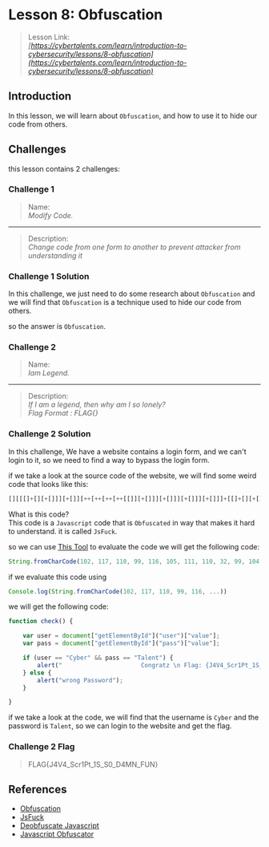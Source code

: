 # Lesson 8: Obfuscation

> Lesson Link:\
> *[https://cybertalents.com/learn/introduction-to-cybersecurity/lessons/8-obfuscation](https://cybertalents.com/learn/introduction-to-cybersecurity/lessons/8-obfuscation)*

## Introduction

In this lesson, we will learn about `Obfuscation`, and how to use it to hide our code from others.

## Challenges

this lesson contains 2 challenges:

### Challenge 1

> Name:\
> *Modify Code.*

---

> Description:\
> *Change code from one form to another to prevent attacker from understanding it*

### Challenge 1 Solution

In this challenge, we just need to do some research about `Obfuscation` and we will find that `Obfuscation` is a technique used to hide our code from others.

so the answer is `Obfuscation`.

### Challenge 2

> Name:\
> *Iam Legend.*

---

> Description:\
> *If I am a legend, then why am I so lonely?*\
> *Flag Format : FLAG{}*

### Challenge 2 Solution

In this challenge, We have a website contains a login form, and we can't login to it, so we need to find a way to bypass the login form.

if we take a look at the source code of the website, we will find some weird code that looks like this:

```javascript
[][[[]+[][+[]]][+[]][++[++[++[++[[]][+[]]][+[]]][+[]]][+[]]]+[[]+[][+[]]]...
```

What is this code?\
This code is a `Javascript` code that is `Obfuscated` in way that makes it hard to understand. it is called `JsFuck`.

so we can use [This Tool](https://lelinhtinh.github.io/de4js/) to evaluate the code we will get the following code:

```javascript
String.fromCharCode(102, 117, 110, 99, 116, 105, 111, 110, 32, 99, 104, 101, 99, 107, 40, 41, 123, 10, 10, 118, 97, 114, 32, 117, 115, 101, 114, 32, 61, 32, 100, 111, 99, 117, 109, 101, 110, 116, 91, 34, 103, 101, 116, 69, 108, 101, 109, 101, 110, 116, 66, 121, 73, 100, 34, 93, 40, 34, 117, 115, 101, 114, 34, 41, 91, 34, 118, 97, 108, 117, 101, 34, 93, 59, 10, 118, 97, 114, 32, 112, 97, 115, 115, 32, 61, 32, 100, 111, 99, 117, 109, 101, 110, 116, 91, 34, 103, 101, 116, 69, 108, 101, 109, 101, 110, 116, 66, 121, 73, 100, 34, 93, 40, 34, 112, 97, 115, 115, 34, 41, 91, 34, 118, 97, 108, 117, 101, 34, 93, 59, 10, 10, 105, 102, 40, 117, 115, 101, 114, 61, 61, 34, 67, 121, 98, 101, 114, 34, 32, 38, 38, 32, 112, 97, 115, 115, 61, 61, 32, 34, 84, 97, 108, 101, 110, 116, 34, 41, 123, 97, 108, 101, 114, 116, 40, 34, 32, 32, 32, 32, 32, 32, 32, 32, 32, 32, 32, 32, 32, 32, 32, 32, 32, 32, 32, 32, 32, 32, 67, 111, 110, 103, 114, 97, 116, 122, 32, 92, 110, 32, 70, 108, 97, 103, 58, 32, 123, 74, 52, 86, 52, 95, 83, 99, 114, 49, 80, 116, 95, 49, 83, 95, 83, 48, 95, 68, 52, 77, 78, 95, 70, 85, 78, 125, 34, 41, 59, 125, 32, 10, 101, 108, 115, 101, 32, 123, 97, 108, 101, 114, 116, 40, 34, 119, 114, 111, 110, 103, 32, 80, 97, 115, 115, 119, 111, 114, 100, 34, 41, 59, 125, 10, 10, 125)
```

if we evaluate this code using

```javascript
Console.log(String.fromCharCode(102, 117, 110, 99, 116, ...))
```

we will get the following code:

```javascript
function check() {

    var user = document["getElementById"]("user")["value"];
    var pass = document["getElementById"]("pass")["value"];

    if (user == "Cyber" && pass == "Talent") {
        alert("                      Congratz \n Flag: {J4V4_Scr1Pt_1S_S0_D4MN_FUN}");
    } else {
        alert("wrong Password");
    }

}
```

if we take a look at the code, we will find that the username is `Cyber` and the password is `Talent`, so we can login to the website and get the flag.

### Challenge 2 Flag

> FLAG{J4V4_Scr1Pt_1S_S0_D4MN_FUN}

## References

- [Obfuscation](https://en.wikipedia.org/wiki/Obfuscation_(software))
- [JsFuck](https://en.wikipedia.org/wiki/JsFuck)
- [Deobfuscate Javascript](https://lelinhtinh.github.io/de4js/)
- [Javascript Obfuscator](https://www.javascriptobfuscator.com/Javascript-Obfuscator.aspx)

